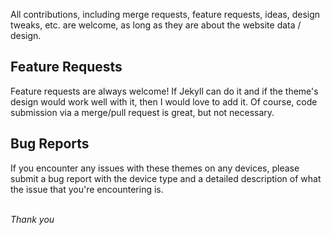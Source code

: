 All contributions, including merge requests, feature requests, ideas, design tweaks, etc. are welcome, as long as they are about the website data / design.

## Feature Requests

Feature requests are always welcome! If Jekyll can do it and if the theme's design would work well with it, then I would love to add it. Of course, 
code submission via a merge/pull request is great, but not necessary.

## Bug Reports

If you encounter any issues with these themes on any devices, please submit a bug report with the device type and a detailed description of what 
the issue that you're encountering is.
<br /><br />

*Thank you*